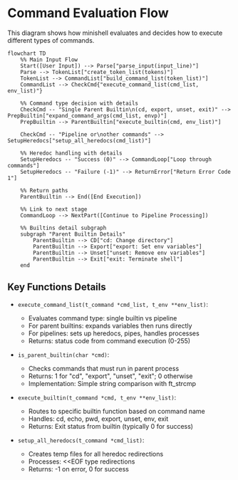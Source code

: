 # Command Evaluation Flow

This diagram shows how minishell evaluates and decides how to execute different types of commands.

```mermaid
flowchart TD
    %% Main Input Flow
    Start([User Input]) --> Parse["parse_input(input_line)"]
    Parse --> TokenList["create_token_list(tokens)"]
    TokenList --> CommandList["build_command_list(token_list)"]
    CommandList --> CheckCmd{"execute_command_list(cmd_list, env_list)"}
    
    %% Command type decision with details
    CheckCmd -- "Single Parent Builtin\n(cd, export, unset, exit)" --> PrepBuiltin["expand_command_args(cmd_list, envp)"]
    PrepBuiltin --> ParentBuiltin["execute_builtin(cmd, env_list)"]
    
    CheckCmd -- "Pipeline or\nother commands" --> SetupHeredocs["setup_all_heredocs(cmd_list)"]
    
    %% Heredoc handling with details
    SetupHeredocs -- "Success (0)" --> CommandLoop["Loop through commands"]
    SetupHeredocs -- "Failure (-1)" --> ReturnError["Return Error Code 1"]
    
    %% Return paths
    ParentBuiltin --> End([End Execution])
    
    %% Link to next stage
    CommandLoop --> NextPart([Continue to Pipeline Processing])
    
    %% Builtins detail subgraph
    subgraph "Parent Builtin Details"
        ParentBuiltin --> CD["cd: Change directory"]
        ParentBuiltin --> Export["export: Set env variables"] 
        ParentBuiltin --> Unset["unset: Remove env variables"]
        ParentBuiltin --> Exit["exit: Terminate shell"]
    end
```

## Key Functions Details

- `execute_command_list(t_command *cmd_list, t_env **env_list)`: 
  - Evaluates command type: single builtin vs pipeline
  - For parent builtins: expands variables then runs directly
  - For pipelines: sets up heredocs, pipes, handles processes
  - Returns: status code from command execution (0-255)

- `is_parent_builtin(char *cmd)`: 
  - Checks commands that must run in parent process
  - Returns: 1 for "cd", "export", "unset", "exit"; 0 otherwise
  - Implementation: Simple string comparison with ft_strcmp

- `execute_builtin(t_command *cmd, t_env **env_list)`:
  - Routes to specific builtin function based on command name
  - Handles: cd, echo, pwd, export, unset, env, exit
  - Returns: Exit status from builtin (typically 0 for success)

- `setup_all_heredocs(t_command *cmd_list)`:
  - Creates temp files for all heredoc redirections
  - Processes: <<EOF type redirections
  - Returns: -1 on error, 0 for success
